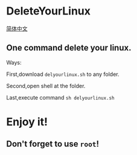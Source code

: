 # DeleteYourLinux

[简体中文](/Readme.md)

## One command delete your linux.

Ways:

First,download `delyourlinux.sh` to any folder.

Second,open shell at the folder.

Last,execute command `sh delyourlinux.sh`

# Enjoy it!
## Don't forget to use `root`!
